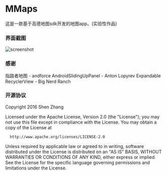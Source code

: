 # MMaps
这是一款基于高德地图sdk开发的地图app。(实验性作品)

### 界面截图
![screenshot](https://github.com/shenm233/Mmaps/blob/master/screenshots/0.png)

### 感谢
指路者地图 - andforce
AndroidSlidingUpPanel - Anton Lopyrev
Expandable RecyclerView - Big Nerd Ranch

### 开源协议
 Copyright 2016 Shen Zhang

  Licensed under the Apache License, Version 2.0 (the "License");
  you may not use this file except in compliance with the License.
  You may obtain a copy of the License at
 
      http://www.apache.org/licenses/LICENSE-2.0
 
  Unless required by applicable law or agreed to in writing, software
  distributed under the License is distributed on an "AS IS" BASIS,
  WITHOUT WARRANTIES OR CONDITIONS OF ANY KIND, either express or implied.
  See the License for the specific language governing permissions and
  limitations under the License.
